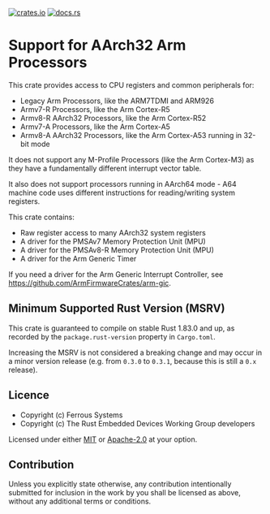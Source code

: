 [![crates.io](https://img.shields.io/crates/v/aarch32-cpu)](https://crates.io/crates/aarch32-cpu)
[![docs.rs](https://img.shields.io/docsrs/aarch32-cpu)](https://docs.rs/aarch32-cpu)

# Support for AArch32 Arm Processors

This crate provides access to CPU registers and common peripherals for:

* Legacy Arm Processors, like the ARM7TDMI and ARM926
* Armv7-R Processors, like the Arm Cortex-R5
* Armv8-R AArch32 Processors, like the Arm Cortex-R52
* Armv7-A Processors, like the Arm Cortex-A5
* Armv8-A AArch32 Processors, like the Arm Cortex-A53 running in 32-bit mode

It does not support any M-Profile Processors (like the Arm Cortex-M3) as they
have a fundamentally different interrupt vector table.

It also does not support processors running in AArch64 mode - A64 machine code
uses different instructions for reading/writing system registers.

This crate contains:

* Raw register access to many AArch32 system registers
* A driver for the PMSAv7 Memory Protection Unit (MPU)
* A driver for the PMSAv8-R Memory Protection Unit (MPU)
* A driver for the Arm Generic Timer

If you need a driver for the Arm Generic Interrupt Controller, see
<https://github.com/ArmFirmwareCrates/arm-gic>.

## Minimum Supported Rust Version (MSRV)

This crate is guaranteed to compile on stable Rust 1.83.0 and up, as recorded
by the `package.rust-version` property in `Cargo.toml`.

Increasing the MSRV is not considered a breaking change and may occur in a
minor version release (e.g. from `0.3.0` to `0.3.1`, because this is still a
`0.x` release).

## Licence

* Copyright (c) Ferrous Systems
* Copyright (c) The Rust Embedded Devices Working Group developers

Licensed under either [MIT](./LICENSE-MIT) or [Apache-2.0](./LICENSE-APACHE) at
your option.

## Contribution

Unless you explicitly state otherwise, any contribution intentionally submitted
for inclusion in the work by you shall be licensed as above, without any
additional terms or conditions.
